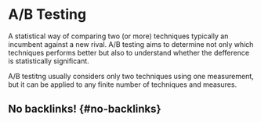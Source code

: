 # A/B Testing


A statistical way of comparing two (or more) techniques typically an incumbent against a new rival. A/B testing aims to determine not only which techniques performs better but also to understand whether the defference is statistically significant.

A/B testitng usually considers only two techniques using one measurement, but it can be applied to any finite number of techniques and measures.


## No backlinks! {#no-backlinks}

